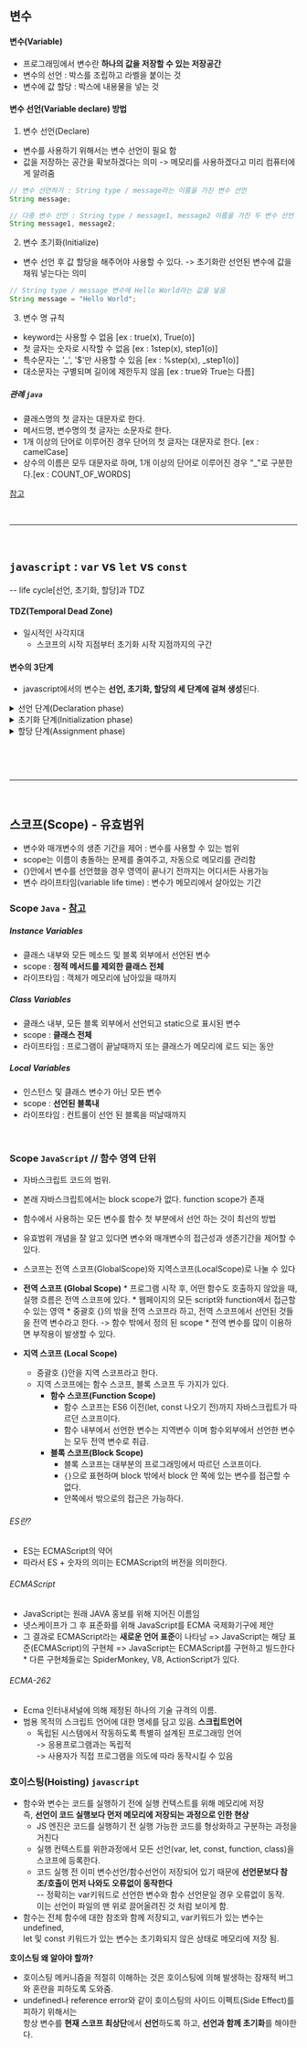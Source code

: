 ## 변수
#### 변수(Variable)
* 프로그래밍에서 변수란 **하나의 값을 저장할 수 있는 저장공간**
* 변수의 선언 : 박스를 조립하고 라벨을 붙이는 것
* 변수에 값 할당 : 박스에 내용물을 넣는 것
 

#### 변수 선언(Variable declare) 방법
 1. 변수 선언(Declare)
 * 변수를 사용하기 위해서는 변수 선언이 필요 함
 * 값을 저장하는 공간을 확보하겠다는 의미
   -> 메모리를 사용하겠다고 미리 컴퓨터에게 알려줌
 ```java
 // 변수 선언하기 : String type / message라는 이름을 가진 변수 선언
 String message;
 
 // 다중 변수 선언 : String type / message1, message2 이름을 가진 두 변수 선언
 String message1, message2;
 ```

 
 2. 변수 초기화(Initialize)
 * 변수 선언 후 값 할당을 해주어야 사용할 수 있다.
   -> 초기화란 선언된 변수에 값을 채워 넣는다는 의미
 ```java
 // String type / message 변수에 Hello World라는 값을 넣음
 String message = "Hello World";
 ```
 


 3. 변수 명 규칙
 * keyword는 사용할 수 없음 [ex : true(x), True(o)]
 * 첫 글자는 숫자로 시작할 수 없음 [ex : 1step(x), step1(o)]
 * 특수문자는 '_', '$'만 사용할 수 있음 [ex : %step(x), _step1(o)]
 * 대소문자는 구별되며 길이에 제한두지 않음 [ex : true와 True는 다름]
 
 ##### 관례 `java`
 * 클래스명의 첫 글자는 대문자로 한다.
 * 메서드명, 변수명의 첫 글자는 소문자로 한다.
 * 1개 이상의 단어로 이루어진 경우 단어의 첫 글자는 대문자로 한다. [ex : camelCase]
 * 상수의 이름은 모두 대문자로 하며, 1개 이상의 단어로 이루어진 경우 "_"로 구분한다.[ex : COUNT_OF_WORDS]

 [참고](https://7942yongdae.tistory.com/22)

<br>
<hr>
<br>

## `javascript` : `var` vs `let` vs `const`
-- life cycle[선언, 초기화, 할당]과 TDZ <br>
#### TDZ(Temporal Dead Zone) 
* 일시적인 사각지대
	- 스코프의 시작 지점부터 초기화 시작 지점까지의 구간

#### 변수의 3단계
* javascript에서의 변수는 **선언, 초기화, 할당의 세 단계에 걸쳐 생성**된다.
<details>
<summary>선언 단계(Declaration phase)</summary>
<div markdown="1">       
- 변수를 실행 컨텍스트의 변수 객체에 등록하는 단계를 의미 <br>
- 이 변수 객체는 스코프가 참조하는 대상이 된다.
</div>
</details>
<details>
<summary>초기화 단계(Initialization phase)</summary>
<div markdown="1">       
- 실행 컨텍스트에 존재 하는 변수 객체에 선언 단계의 변수를 위한 메모리를 만드는 단계 <br>
- 이 단계에서 할당된 메모리에는 undefined로 초기화 된다.
</div>
</details>
<details>
<summary>할당 단계(Assignment phase)</summary>
<div markdown="1">       
- 사용자가 undefined로 초기화된 메모리의 다른 값을 할당하는 단계
</div>
</details>

<p align="center">
<img uri="https://img1.daumcdn.net/thumb/R1280x0/?scode=mtistory2&fname=https%3A%2F%2Fblog.kakaocdn.net%2Fdn%2FcpN7ly%2FbtqFMImMjbi%2FXax5yU47pHIffGGf6BYetk%2Fimg.jpg" width="40%">
<img uri="https://img1.daumcdn.net/thumb/R1280x0/?scode=mtistory2&fname=https%3A%2F%2Fblog.kakaocdn.net%2Fdn%2Fbrfyzo%2FbtqFMHahg20%2FO4al3vnYiNideb03m6xB60%2Fimg.jpg" width="40%">
</p>


<br>
<hr>
<br>

## 스코프(Scope) - 유효범위
* 변수와 매개변수의 생존 기간을 제어 : 변수를 사용할 수 있는 범위
* scope는 이름이 충돌하는 문제를 줄여주고, 자동으로 메모리를 관리함
* {}안에서 변수를 선언했을 경우 영역이 끝나기 전까지는 어디서든 사용가능
* 변수 라이프타임(variable life time) : 변수가 메모리에서 살아있는 기간

### Scope `Java` - [참고](https://wakestand.tistory.com/179)
 ##### Instance Variables
 * 클래스 내부와 모든 메소드 및 블록 외부에서 선언된 변수
 * scope : **정적 메서드를 제외한 클래스 전체**
 * 라이프타임 : 객체가 메모리에 남아있을 때까지

 ##### Class Variables
 * 클래스 내부, 모든 블록 외부에서 선언되고 static으로 표시된 변수
 * scope : **클래스 전체**
 * 라이프타임 : 프로그램이 끝날때까지 또는 클래스가 메모리에 로드 되는 동안

 ##### Local Variables
 * 인스턴스 및 클래스 변수가 아닌 모든 변수
 * scope : **선언된 블록내**
 * 라이프타임 : 컨트롤이 선언 된 블록을 떠날때까지
		
<br>

 ### Scope `JavaScript`  // 함수 영역 단위
 * 자바스크립트 코드의 범위.
 * 본래 자바스크립트에서는 block scope가 없다. function scope가 존재
 * 함수에서 사용하는 모든 변수를 함수 첫 부분에서 선언 하는 것이 최선의 방법
 * 유효범위 개념을 잘 알고 있다면 변수와 매개변수의 접근성과 생존기간을 제어할 수 있다.
 * 스코프는 전역 스코프(GlobalScope)와 지역스코프(LocalScope)로 나눌 수 있다
		
* **전역 스코프 (Global Scope)**
		* 프로그램 시작 후, 어떤 함수도 호출하지 않았을 때, 실행 흐름은 전역 스코프에 있다.
		* 웹페이지의 모든 script와 function에서 접근할 수 있는 영역
		* 중괄호 {}의 밖을 전역 스코프라 하고, 전역 스코프에서 선언된 것들을 전역 변수라고 한다.
			-> 함수 밖에서 정의 된 scope
		* 전역 변수를 많이 이용하면 부작용이 발생할 수 있다. 
 
* **지역 스코프 (Local Scope)**
	* 중괄호 {}안을 지역 스코프라고 한다.
	* 지역 스코프에는 함수 스코프, 블록 스코프 두 가지가 있다.
		* **함수 스코프(Function Scope)**
			* 함수 스코프는 ES6 이전(let, const 나오기 전)까지 자바스크립트가 따르던 스코프이다.
			* 함수 내부에서 선언한 변수는 지역변수 이며 함수외부에서 선언한 변수는 모두 전역 변수로 취급.
		* **블록 스코프(Block Scope)**
			* 블록 스코프는 대부분의 프로그래밍에서 따르던 스코프이다. 
			* `{}`으로 표현하며 block 밖에서 block 안 쪽에 있는 변수를 접근할 수 없다.
			* 안쪽에서 밖으로의 접근은 가능하다.

###### ES란?
* ES는 ECMAScript의 약어
* 따라서  ES + 숫자의 의미는 ECMAScript의 버전을 의미한다.

###### ECMAScript
* JavaScript는 원래 JAVA 홍보를 위해 지어진 이름임
* 넷스케이프가 그 후 표준화를 위해 JavaScript를 ECMA 국제화기구에 제안
* 그 결과로 ECMAScript라는 **새로운 언어 표준**이 나타남
	=> JavaScript는 해당 표준(ECMAScript)의 구현체
	=> JavaScript는 ECMAScript를 구현하고 빌드한다
		* 다른 구현체들로는 SpiderMonkey, V8, ActionScript가 있다.

###### ECMA-262 
* Ecma 인터내셔널에 의해 제정된 하나의 기술 규격의 이름.
* 범용 목적의 스크립트 언어에 대한 명세를 담고 있음.
	**스크립트언어** <br>
	* 독립된 시스템에서 작동하도록 특별히 설계된 프로그래밍 언어 <br>
	-> 응용프로그램과는 독립적<br>
	-> 사용자가 직접 프로그램을 의도에 따라 동작시킬 수 있음<br>

		
 ### 호이스팅(Hoisting) `javascript`
 * 함수와 변수는 코드를 실행하기 전에 실행 컨텍스트를 위해 메모리에 저장 <br>
   즉, **선언이 코드 실행보다 먼저 메모리에 저장되는 과정으로 인한 현상**
	* JS 엔진은 코드를 실행하기 전 실행 가능한 코드를 형상화하고 구분하는 과정을 거친다
	* 실행 컨텍스트를 위한과정에서 모든 선언(var, let, const, function, class)을 스코프에 등록한다.
	* 코드 실행 전 이미 변수선언/함수선언이 저장되어 있기 때문에 **선언문보다 참조/호출이 먼저 나와도 오류없이 동작한다** <br>
    -- 정확히는 var키워드로 선언한 변수와 함수 선언문일 경우 오류없이 동작. <br>
  		 이는 선언이 파일의 맨 위로 끌어올려진 것 처럼 보이게 함.
 * 함수는 전체 함수에 대한 참조와 함께 저장되고, var키워드가 있는 변수는 undefined, <br>
   let 및 const 키워드가 있는 변수는 초기화되지 않은 상태로 메모리에 저장 됨.
 
 **호이스팅 왜 알아야 할까?**
 * 호이스팅 메커니즘을 적절히 이해하는 것은 호이스팅에 의해 발생하는 잠재적 버그와 혼란을 피하도록 도와줌.
 * undefined나 reference error와 같이 호이스팅의 사이드 이펙트(Side Effect)를 피하기 위해서는 <br>
   항상 변수를 **현재 스코프 최상단**에서 **선언**하도록 하고, **선언과 함께 초기화**를 해야한다.

<br>
